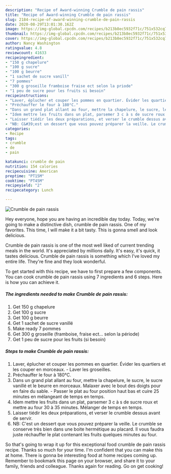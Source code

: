 ```yaml
---
description: "Recipe of Award-winning Crumble de pain rassis"
title: "Recipe of Award-winning Crumble de pain rassis"
slug: 2184-recipe-of-award-winning-crumble-de-pain-rassis
date: 2020-08-29T13:01:30.162Z
image: https://img-global.cpcdn.com/recipes/b213b8ec5932f71c/751x532cq70/crumble-de-pain-rassis-photo-principale-de-la-recette.jpg
thumbnail: https://img-global.cpcdn.com/recipes/b213b8ec5932f71c/751x532cq70/crumble-de-pain-rassis-photo-principale-de-la-recette.jpg
cover: https://img-global.cpcdn.com/recipes/b213b8ec5932f71c/751x532cq70/crumble-de-pain-rassis-photo-principale-de-la-recette.jpg
author: Nancy Washington
ratingvalue: 4.8
reviewcount: 41633
recipeingredient:
- "150 g chapelure"
- "100 g sucre"
- "100 g beurre"
- "1 sachet de sucre vanill"
- "7 pommes"
- "300 g groseille framboise fraise ect selon la priode"
- "1 peu de sucre pour les fruits si besoin"
recipeinstructions:
- "Laver, éplucher et couper les pommes en quartier. Évider les quartiers et les couper en morceaux.  Laver les groseilles."
- "Préchauffer le four à 180°C."
- "Dans un grand plat allant au four, mettre la chapelure, le sucre, le sucre vanillé et le beurre en morceaux. Malaxer avec le bout des doigts pour en faire du sable.  Passer le plat au four position haut bas et cuire 25 minutes en mélangeant de temps en temps."
- "Idem mettre les fruits dans un plat, parsemer 3 c à s de sucre roux et mettre au four 30 à 35 minutes. Mélanger de temps en temps."
- "Laisser tiédir les deux préparations, et verser le crumble dessus avant de servir."
- "NB: C&#39;est un dessert que vous pouvez préparer la veille. Le crumble se conserve très bien dans une boite hermétique au placard. Il vous faudra juste réchauffer le plat contenant les fruits quelques minutes au four."
categories:
- Recipe
tags:
- crumble
- de
- pain

katakunci: crumble de pain 
nutrition: 154 calories
recipecuisine: American
preptime: "PT15M"
cooktime: "PT45M"
recipeyield: "2"
recipecategory: Lunch

---
```



![Crumble de pain rassis](https://img-global.cpcdn.com/recipes/b213b8ec5932f71c/751x532cq70/crumble-de-pain-rassis-photo-principale-de-la-recette.jpg)

Hey everyone, hope you are having an incredible day today. Today, we're going to make a distinctive dish, crumble de pain rassis. One of my favorites. This time, I will make it a bit tasty. This is gonna smell and look delicious.



Crumble de pain rassis is one of the most well liked of current trending meals in the world. It's appreciated by millions daily. It's easy, it's quick, it tastes delicious. Crumble de pain rassis is something which I've loved my entire life. They're fine and they look wonderful.


To get started with this recipe, we have to first prepare a few components. You can cook crumble de pain rassis using 7 ingredients and 6 steps. Here is how you can achieve it.

<!--inarticleads1-->

##### The ingredients needed to make Crumble de pain rassis:

1. Get 150 g chapelure
1. Get 100 g sucre
1. Get 100 g beurre
1. Get 1 sachet de sucre vanillé
1. Make ready 7 pommes
1. Get 300 g groseille (framboise, fraise ect... selon la période)
1. Get 1 peu de sucre pour les fruits (si besoin)




<!--inarticleads2-->

##### Steps to make Crumble de pain rassis:

1. Laver, éplucher et couper les pommes en quartier. Évider les quartiers et les couper en morceaux.  - Laver les groseilles.
1. Préchauffer le four à 180°C.
1. Dans un grand plat allant au four, mettre la chapelure, le sucre, le sucre vanillé et le beurre en morceaux. Malaxer avec le bout des doigts pour en faire du sable.  - Passer le plat au four position haut bas et cuire 25 minutes en mélangeant de temps en temps.
1. Idem mettre les fruits dans un plat, parsemer 3 c à s de sucre roux et mettre au four 30 à 35 minutes. Mélanger de temps en temps.
1. Laisser tiédir les deux préparations, et verser le crumble dessus avant de servir.
1. NB: C&#39;est un dessert que vous pouvez préparer la veille. Le crumble se conserve très bien dans une boite hermétique au placard. Il vous faudra juste réchauffer le plat contenant les fruits quelques minutes au four.




So that's going to wrap it up for this exceptional food crumble de pain rassis recipe. Thanks so much for your time. I'm confident that you can make this at home. There is gonna be interesting food at home recipes coming up. Remember to bookmark this page on your browser, and share it to your family, friends and colleague. Thanks again for reading. Go on get cooking!
